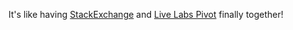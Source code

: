 It's like having [StackExchange](http://stackexchange.com/) and [Live Labs Pivot](http://getpivot.com/) finally together!